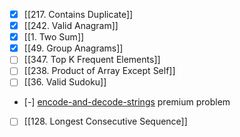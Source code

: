 - [x] [[217. Contains Duplicate]]
- [x] [[242. Valid Anagram]]
- [x] [[1. Two Sum]]
- [x] [[49. Group Anagrams]]
- [ ] [[347. Top K Frequent Elements]]
- [ ] [[238. Product of Array Except Self]]
- [ ] [[36. Valid Sudoku]]
- [-] [encode-and-decode-strings](https://leetcode.com/problems/encode-and-decode-strings) premium problem
- [ ] [[128. Longest Consecutive Sequence]]


